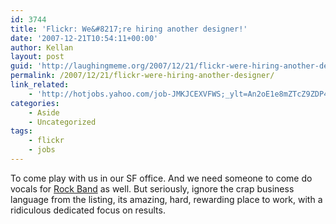 ```yaml
---
id: 3744
title: 'Flickr: We&#8217;re hiring another designer!'
date: '2007-12-21T10:54:11+00:00'
author: Kellan
layout: post
guid: 'http://laughingmeme.org/2007/12/21/flickr-were-hiring-another-designer/'
permalink: /2007/12/21/flickr-were-hiring-another-designer/
link_related:
    - 'http://hotjobs.yahoo.com/job-JMKJCEXVFWS;_ylt=An2oE1e8mZTcZ9ZDP4W5Oab6Q6IX?search_url=%2Fjob-search-l-San_Jose-CA-k-visual%2520designer-m-2'
categories:
    - Aside
    - Uncategorized
tags:
    - flickr
    - jobs
---
```


To come play with us in our SF office. And we need someone to come do vocals for [Rock Band](http://www.rockband.com/) as well. But seriously, ignore the crap business language from the listing, its amazing, hard, rewarding place to work, with a ridiculous dedicated focus on results.